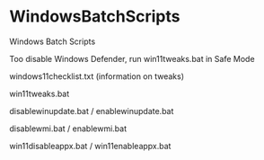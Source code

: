 # WindowsBatchScripts
Windows Batch Scripts

Too disable Windows Defender, run win11tweaks.bat in Safe Mode

windows11checklist.txt (information on tweaks)

win11tweaks.bat

disablewinupdate.bat / enablewinupdate.bat

disablewmi.bat / enablewmi.bat

win11disableappx.bat / win11enableappx.bat
